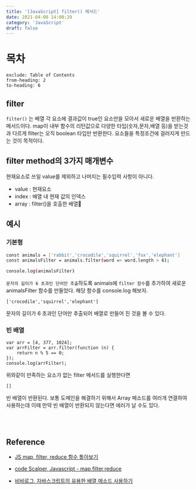```yaml
---
title: '[JavaScript] filter() 메서드'
date: 2021-04-08 14:08:29
category: 'JavaScript'
draft: false
---
```


# 목차

```toc
exclude: Table of Contents
from-heading: 2
to-heading: 6
```

## filter

`filter()` 는 배열 각 요소에 결과값이 true인 요소만을 모아서 새로운 배열을 반환하는 메서드이다. map이 내부 함수의 리턴값으로 다양한 타입(숫자,문자,배열 등)을 받는것과 다르게 filter는 오직 boolean 타입만 반환한다. 요소들을 특정조건에 걸러지게 만드는 것이 목적이다.
<br/>

## filter method의 3가지 매개변수

현재요소로 쓰일 value를 제외하고 나머지는 필수입력 사항이 아니다.

- value : 현재요소
- index : 배열 내 현재 값의 인덱스
- array : filter()을 호출한 배열
  <br/>

## 예시

### 기본형

```sh
const animals = ['rabbit','crocodile','squirrel','fox','elephant']
const animalsFilter = animals.filter(word => word.length > 6);

console.log(animalsFilter)
```

`문자의 길이가 6 초과인 단어만 추출`하도록 animals에 `filter 함수`를 추가하여 새로운 animalsFilter 함수를 만들었다. 해당 함수를 console.log 해보자.

```
['crocodile','squirrel','elephant']
```

문자의 길이가 6 초과인 단어만 추출되어 배열로 만들어 진 것을 볼 수 있다.
<br/>

### 빈 배열

```
var arr = [4, 377, 1024];
var arrFilter = arr.filter(function (n) {
    return n % 5 == 0;
});
console.log(arrFilter);
```

위와같이 만족하는 요소가 없는 filter 메서드를 실행한다면

```
[]
```

빈 배열이 반환된다. 보통 도메인을 해결하기 위해서 Array 메소드를 여러개 연결하여 사용하는데 이때 만약 빈 배열이 반환되지 않는다면 에러가 날 수도 있다.

<br/>

<br/>

## Reference

- [JS map, filter, reduce 함수 톺아보기](https://brunch.co.kr/@swimjiy/15)

- [code Scalper, Javascript - map,filter,reduce](https://www.youtube.com/watch?v=vqdzVZxoRtM)

- [비비로그, 자바스크립트의 유용한 배열 메소드 사용하기](https://bblog.tistory.com/300)
